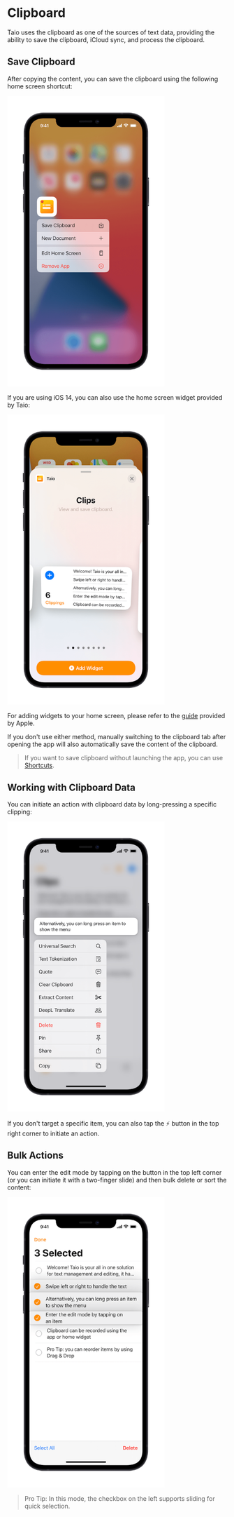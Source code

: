 # Clipboard

Taio uses the clipboard as one of the sources of text data, providing the ability to save the clipboard, iCloud sync, and process the clipboard.

## Save Clipboard

After copying the content, you can save the clipboard using the following home screen shortcut:

<img src="../quick-start/assets/IMG_1.png" width="360" />

If you are using iOS 14, you can also use the home screen widget provided by Taio:

<img src="../quick-start/assets/IMG_2.png" width="360" />

For adding widgets to your home screen, please refer to the [guide](https://support.apple.com/en-us/HT207122) provided by Apple.

If you don't use either method, manually switching to the clipboard tab after opening the app will also automatically save the content of the clipboard.

> If you want to save clipboard without launching the app, you can use [Shortcuts](integration/shortcuts.md).

## Working with Clipboard Data

You can initiate an action with clipboard data by long-pressing a specific clipping:

<img src="../quick-start/assets/IMG_3.png" width="360" />

If you don't target a specific item, you can also tap the ⚡️ button in the top right corner to initiate an action.

## Bulk Actions

You can enter the edit mode by tapping on the button in the top left corner (or you can initiate it with a two-finger slide) and then bulk delete or sort the content:

<img src="../quick-start/assets/IMG_4.png" width="360" />

> Pro Tip: In this mode, the checkbox on the left supports sliding for quick selection.